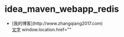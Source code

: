 # idea_maven_webapp_redis 



<ul>
  <li>[我的博客](http://www.zhangqiang2017.com)</li>
  <a href="#" target="_blank">文字</a>
  window.location.href=""
</ul>
